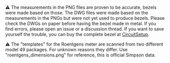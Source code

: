 &#9888; The measurements in the PNG files are proven to be accurate, bezels were made based on those. The DWG files were made based on the measurements in the PNGs but were not yet used to produce bezels. Please check the DWGs on paper before having the bezel made in metal. If you find errors, please open an issue or a discussion thread. If you want to save yourself the trouble, you can buy the complete bezel at [CircuitSetup](https://circuitsetup.us/product/delorean-time-machine-dash-plutonium-gauge-bezel/).

&#9888; The "templates" for the Roentgens meter are scanned from two different model 49 packages. For unknown reasons they differ. Use "roentgens_dimensions.png" for reference, this is official Simpson data.
